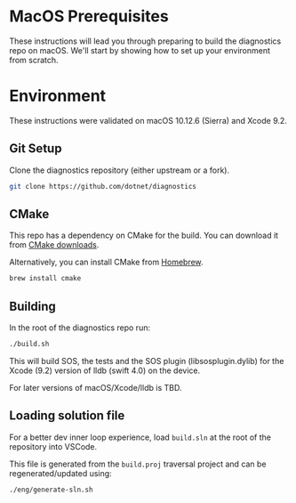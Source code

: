 MacOS Prerequisites 
===================

These instructions will lead you through preparing to build the diagnostics repo on macOS. We'll start by showing how to set up your environment from scratch.

Environment
===========

These instructions were validated on macOS 10.12.6 (Sierra) and Xcode 9.2.

Git Setup
---------

Clone the diagnostics repository (either upstream or a fork).

```sh
git clone https://github.com/dotnet/diagnostics
```

CMake
-----

This repo has a dependency on CMake for the build. You can download it from [CMake downloads](http://www.cmake.org/download/).

Alternatively, you can install CMake from [Homebrew](http://brew.sh/).

```sh
brew install cmake
```


Building
--------

In the root of the diagnostics repo run:

```sh
./build.sh
```

This will build SOS, the tests and the SOS plugin (libsosplugin.dylib) for the Xcode (9.2) version of lldb (swift 4.0) on the device.

For later versions of macOS/Xcode/lldb is TBD.

Loading solution file
---------------------

For a better dev inner loop experience, load `build.sln` at the root of the repository into VSCode.

This file is generated from the `build.proj` traversal project and can be regenerated/updated using:

```sh
./eng/generate-sln.sh
```

